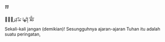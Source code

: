 ##### 11

<span class="ayah">كَلَّآ إِنَّهَا تَذْكِرَةٌۭ</span>

<span class="ayah_translation">Sekali-kali jangan (demikian)! Sesungguhnya ajaran-ajaran Tuhan itu adalah suatu peringatan,</span>
